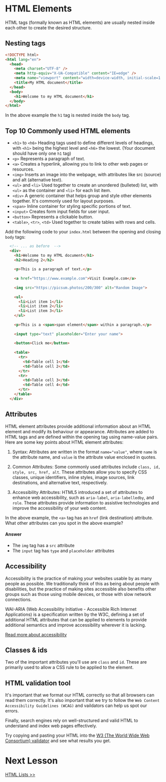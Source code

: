 # HTML Elements 

HTML tags (formally known as HTML elements) are usually nested inside each other to create the desired structure.

## Nesting tags

```html
<!DOCTYPE html>
<html lang="en">
  <head>
    <meta charset="UTF-8" />
    <meta http-equiv="X-UA-Compatible" content="IE=edge" />
    <meta name="viewport" content="width=device-width, initial-scale=1.0" />
    <title>My HTML document</title>
  </head>
  <body>
    <h1>Welcome to my HTML document</h1>
  </body>
</html>
```

In the above example the `h1` tag is nested inside the `body` tag. 

## Top 10 Commonly used HTML elements 

- `<h1>` to `<h6>` Heading tags used to define different levels of headings, with `<h1>` being the highest level and `<h6>` the lowest. (Your document should have only one `h1` tag) 
- `<p>` Represents a paragraph of text.
- `<a>` Creates a hyperlink, allowing you to link to other web pages or resources.
- `<img>` Inserts an image into the webpage, with attributes like src (source) and alt (alternative text).
- `<ul>` and `<li>` Used together to create an unordered (bulleted) list, with `<ul>` as the container and `<li>` for each list item.
- `<div>` A generic container that helps group and style other elements together. It's commonly used for layout purposes.
- `<span>` Inline container for styling specific portions of text.
- `<input>` Creates form input fields for user input.
- `<button>` Represents a clickable button.
- `<table>`, `<tr>`, `<td>` Used together to create tables with rows and cells.


Add the following code to your `index.html` between the opening and closing `body` tags:

```html
  <!-- ... as before  -->
  <div>
    <h1>Welcome to my HTML document</h1>
    <h2>Heading 2</h2>
    
    <p>This is a paragraph of text.</p>
    
    <a href="https://www.example.com">Visit Example.com</a>
    
    <img src="https://picsum.photos/200/300" alt="Random Image">
    
    <ul>
      <li>List item 1</li>
      <li>List item 2</li>
      <li>List item 3</li>
    </ul>
    
    <p>This is a <span>span element</span> within a paragraph.</p>
    
    <input type="text" placeholder="Enter your name">
    
    <button>Click me</button>
    
    <table>
      <tr>
        <td>Table cell 1</td>
        <td>Table cell 2</td>
      </tr>
      <tr>
        <td>Table cell 3</td>
        <td>Table cell 4</td>
      </tr>
    </table>
  </div>
```

## Attributes

HTML element attributes provide additional information about an HTML element and modify its behaviour or appearance. Attributes are added to HTML tags and are defined within the opening tag using name-value pairs. Here are some key points about HTML element attributes:

1. Syntax: Attributes are written in the format `name="value"`, where `name` is the attribute name, and `value` is the attribute value enclosed in quotes.

2. Common Attributes: Some commonly used attributes include `class, id, style, src, href, alt`. These attributes allow you to specify CSS classes, unique identifiers, inline styles, image sources, link destinations, and alternative text, respectively.

3. Accessibility Attributes: HTML5 introduced a set of attributes to enhance web accessibility, such as `aria-label`, `aria-labelledby`, and `role`. These attributes provide information to assistive technologies and improve the accessibility of your web content.

In the above example, the `<a>` tag has an `href` (link destination) attribute. What other attributes can you spot in the above example? 

#### Answer

- The `img` tag has a `src` attribute
- The `input` tag has `type` and `placeholder` attributes 

## Accessibility

Accessibility is the practice of making your websites usable by as many people as possible. We traditionally think of this as being about people with disabilities, but the practice of making sites accessible also benefits other groups such as those using mobile devices, or those with slow network connections.

WAI-ARIA (Web Accessibility Initiative - Accessible Rich Internet Applications) is a specification written by the W3C, defining a set of additional HTML attributes that can be applied to elements to provide additional semantics and improve accessibility wherever it is lacking.

[Read more about accessibility](https://developer.mozilla.org/en-US/docs/Learn/Accessibility)

## Classes & ids

Two of the important attributes you'll use are `class` and `id`. These are primarily used to allow a CSS rule to be applied to the element.


## HTML validation tool

It's important that we format our HTML correctly so that all browsers can read them correctly. It's also important that we try to follow the `Web Content Accessibility Guidelines (WCAG)` and vaildators can help us spot our errors. 

Finally, search engines rely on well-structured and valid HTML to understand and index web pages effectively.

Try copying and pasting your HTML into the [W3 (The World Wide Web Consortium) validator](https://validator.w3.org/#validate_by_input) and see what results you get.


# Next Lesson
[HTML Lists >>](./3_html_lists.md)